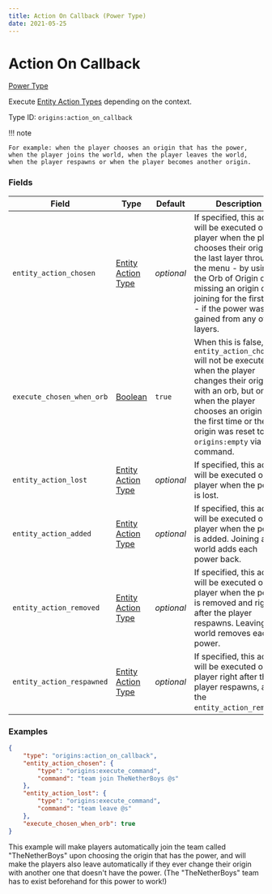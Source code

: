 ```yaml
---
title: Action On Callback (Power Type)
date: 2021-05-25
---
```


# Action On Callback

[Power Type](../power_types.md)

Execute [Entity Action Types](../entity_action_types.md) depending on the context.

Type ID: `origins:action_on_callback`

!!! note

    For example: when the player chooses an origin that has the power, when the player joins the world, when the player leaves the world, when the player respawns or when the player becomes another origin.


### Fields

Field  | Type | Default | Description
-------|------|---------|-------------
`entity_action_chosen` | [Entity Action Type](../entity_action_types.md) | _optional_ | If specified, this action will be executed on the player when the player chooses their origin on the last layer through the menu - by using the Orb of Origin or missing an origin or joining for the first time - if the power was gained from any of the layers.
`execute_chosen_when_orb` | [Boolean](../data_types/boolean.md) | `true` | When this is false, the `entity_action_chosen` will not be executed when the player changes their origin with an orb, but only when the player chooses an origin for the first time or their origin was reset to `origins:empty` via a command.
`entity_action_lost` | [Entity Action Type](../entity_action_types.md) | _optional_ | If specified, this action will be executed on the player when the power is lost.
`entity_action_added` | [Entity Action Type](../entity_action_types.md) | _optional_ | If specified, this action will be executed on the player when the power is added. Joining a world adds each power back.
`entity_action_removed` | [Entity Action Type](../entity_action_types.md) | _optional_ | If specified, this action will be executed on the player when the power is removed and right after the player respawns. Leaving a world removes each power.
`entity_action_respawned` | [Entity Action Type](../entity_action_types.md) | _optional_ | If specified, this action will be executed on the player right after the player respawns, after the `entity_action_removed`.


### Examples

```json
{
  	"type": "origins:action_on_callback",
  	"entity_action_chosen": {
    	"type": "origins:execute_command",
    	"command": "team join TheNetherBoys @s"
  	},
  	"entity_action_lost": {
    	"type": "origins:execute_command",
    	"command": "team leave @s"
  	},
  	"execute_chosen_when_orb": true
}
```

This example will make players automatically join the team called "TheNetherBoys" upon choosing the origin that has the power, and will make the players also leave automatically if they ever change their origin with another one that doesn't have the power.
(The "TheNetherBoys" team has to exist beforehand for this power to work!)
